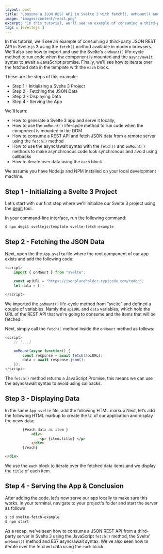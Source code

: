 ```yaml
---
layout: post
title: "Consume a JSON REST API in Svelte 3 with fetch(), onMount() and async/await"
image: "images/content/react.png"
excerpt: "In this tutorial, we'll see an example of consuming a third-party JSON REST API in Svelte.js 3 using the fetch() method available in modern browsers. We'll also see how to import and use the Svelte's onMount() life-cycle method to run code when the component is mounted and the async/await syntax to await a JavaScript promise. Finally, we'll see how to iterate over the fetched data in the template with the `each` block." 
tags : [sveltejs ] 
---
```



In this tutorial, we'll see an example of consuming a third-party JSON REST API in Svelte.js 3 using the `fetch()` method available in modern browsers. We'll also see how to import and use the Svelte's `onMount()` life-cycle method to run code when the component is mounted and the `async/await` syntax to await a JavaScript promise. Finally, we'll see how to iterate over the fetched data in the template with the `each` block.

These are the steps of this example:

- Step 1 - Initializing a Svelte 3 Project 
- Step 2 - Fetching the JSON Data
- Step 3 - Displaying Data
- Step 4 - Serving the App

We'll learn:

- How to generate a Svelte 3 app and serve it locally,
- How to use the `onMount()` life-cycle method to run code when the component is mounted in the DOM
- How to consume a REST API and fetch JSON data from a remote server using the `fetch()` method 
- How to use the async/await syntax with the `fetch()` and `onMount()` methods to  make asynchronous code look synchronous and avoid using callbacks
- How to iterate over data using the `each` block

We assume you have Node.js and NPM installed on your local development machine.

## Step 1 - Initializing a Svelte 3 Project 

Let's start with our first step where we'll initialize our Svelte 3 project using the  [degit](https://github.com/Rich-Harris/degit)  tool.

In your command-line interface, run the following command:

```bash
$ npx degit sveltejs/template svelte-fetch-example
```


## Step 2 - Fetching the JSON Data

Next, open the the `App.svelte` file where the root component of our app exists and add the following code:

```javascript
<script>
    import { onMount } from "svelte";
    
    const apiURL = "https://jsonplaceholder.typicode.com/todos";
    let data = [];

</script>
```

We imported the  `onMount()`  life-cycle method from “svelte” and defined a couple of variables. Namly the  `apiURL` and  `data` variables,  which hold the URL of the REST API that we're going to consume and the items that will be fetched .

Next, simply call the `fetch()` method inside the `onMount` method as follows:

```javascript
<script>
    // [...]

    onMount(async function() {
        const response = await fetch(apiURL);
        data = await response.json();
    });
</script>    
```

The  `fetch()`  method returns a JavaScript Promise, this means we can use the async/await syntax to avoid using callbacks.

## Step 3 - Displaying Data

In the same `App.svelte` file, add the following HTML markup 
Next, let’s add the following HTML markup to create the UI of our application and display the news data:

```html
        {#each data as item }
            <div>
                <p> {item.title} </p>
            </div>
        {/each}

</div>

```

We use the  `each`  block to iterate over the fetched data items and we display the  `title` of each item.


## Step 4 - Serving the App & Conclusion

After adding the code, let's now serve our app locally to make sure this works. In your terminal, navigate to your project's folder and start the server as follows

```bash
$ cd svelte-fetch-example
$ npm start
```

As a recap, we've seen how to consume a JSON REST API from a third-party server in Svelte 3 using the JavaScript `fetch()` method, the Svelte' `onMount()` method and ES7 async/await syntax. We've also seen how to iterate over the fetched data using the `each` block.  
